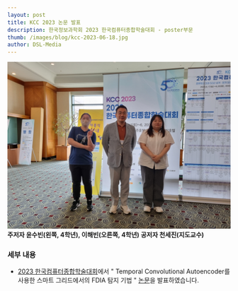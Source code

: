 ```yaml
---
layout: post
title: KCC 2023 논문 발표
description: 한국정보과학회 2023 한국컴퓨터종합학술대회 - poster부문
thumb: /images/blog/kcc-2023-06-18.jpg
author: DSL-Media
---
```


![1](/images/blog/kcc-2023-06-18.jpg)
**주저자 윤수빈(왼쪽, 4학년), 이해빈(오른쪽, 4학년) 공저자 천세진(지도교수)**


### 세부 내용

- [2023 한국컴퓨터종합학술대회](https://www.kiise.or.kr/conference/kcc/2023/)에서 " Temporal Convolutional Autoencoder를 사용한 스마트 그리드에서의 FDIA 탐지 기법 " [논문](https://www.datasciencelabs.org/papers/kcc-tcn-fdia-detection/)을 발표하였습니다.


